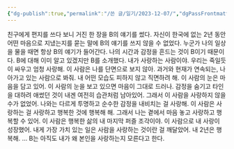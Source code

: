 ```yaml
---
{"dg-publish":true,"permalink":"/쓴 글/일기/2023-12-07/","dgPassFrontmatter":true}
---
```



친구에게 편지를 쓰다 보니 거진 한 장을 B의 얘기를 썼다. 자신이 한국에 없는 2년 동안 어떤 마음으로 지냈는지를 묻는 말에 B의 얘기를 쓰지 않을 수 없었다. 누군가 나의 일상을 물을 때면 항상 B의 얘기가 들어간다. 나의 시간과 감정을 흔드는 것이 B이기 때문이다.
B에 대해 이미 알고 있겠지만 B를 소개했다. 내가 사랑하는 사람이야. 우리는 죽일듯이 싸우고 엄청 사랑해. 이 사람은 나를 단면으로 보지 않아. 과거와 현재가 연속되는, 나아가고 있는 사람으로 봐줘. 내 어떤 모습도 피하지 않고 직면하려 해.
이 사람의 눈은 마음을 담고 있어. 이 사람의 눈을 보고 있으면 마음이 그대로 드러나.
감정을 숨기고 타인을 대하려 애썼던 것이 내겐 여전히 습관처럼 남아있어. 그래서 이 사람을 사랑하지 않을 수가 없었어. 나와는 다르게 투명하고 순수한 감정을 내비치는 걸 사랑해.
이 사람은 사랑하는 걸 사랑하고 행복한 것에 행복해 해. 그래서 나는 곁에서 마음 놓고 사랑하고 행복할 수 있어.
이 사람은 행복한 삶의 내 마지막 퍼즐 조각이야.
이 사람으로 내 사랑이 성장했어. 내게 가장 가치 있는 일은 사람을 사랑하는 것이란 걸 깨달았어.
내 2년은 행복해.
…
B는 아직도 내가 왜 본인을 사랑하는지 모른다고 한다.
